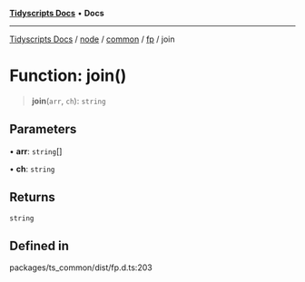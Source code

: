 [**Tidyscripts Docs**](../../../../../../../README.md) • **Docs**

***

[Tidyscripts Docs](../../../../../../../globals.md) / [node](../../../../../README.md) / [common](../../../README.md) / [fp](../README.md) / join

# Function: join()

> **join**(`arr`, `ch`): `string`

## Parameters

• **arr**: `string`[]

• **ch**: `string`

## Returns

`string`

## Defined in

packages/ts\_common/dist/fp.d.ts:203
